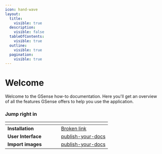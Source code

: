 ```yaml
---
icon: hand-wave
layout:
  title:
    visible: true
  description:
    visible: false
  tableOfContents:
    visible: true
  outline:
    visible: true
  pagination:
    visible: true
---
```


# Welcome

Welcome to the GSense how-to documentation. Here you'll get an overview of all the features GSense offers to help you use the application.



### Jump right in

<table data-view="cards"><thead><tr><th></th><th></th><th data-hidden data-card-cover data-type="files"></th><th data-hidden></th><th data-hidden data-card-target data-type="content-ref"></th></tr></thead><tbody><tr><td><strong>Installation</strong></td><td></td><td></td><td></td><td><a href="broken-reference">Broken link</a></td></tr><tr><td><strong>User Interface</strong></td><td></td><td></td><td></td><td><a href="getting-started/publish-your-docs/">publish-your-docs</a></td></tr><tr><td><strong>Import images</strong></td><td></td><td></td><td></td><td><a href="getting-started/publish-your-docs/">publish-your-docs</a></td></tr></tbody></table>
